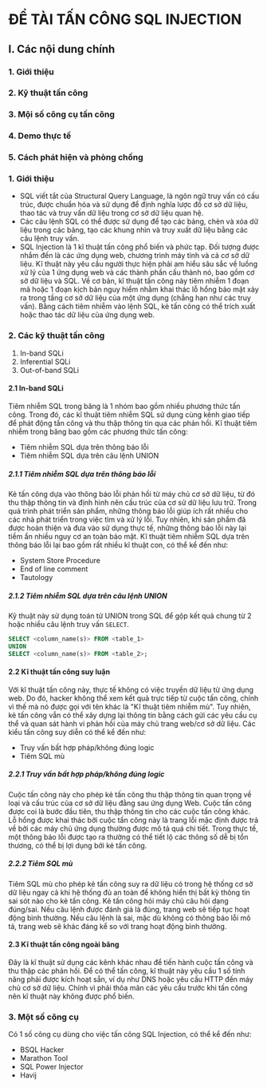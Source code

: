 # ĐỀ TÀI TẤN CÔNG SQL INJECTION

## I. Các nội dung chính
### 1. Giới thiệu
### 2. Kỹ thuật tấn công
### 3. Mội số công cụ tấn công
### 4. Demo thực tế
### 5. Cách phát hiện và phòng chống

### 1. Giới thiệu
- SQL viết tắt của Structural Query Language, là ngôn ngữ truy vấn có cấu trúc, được chuẩn hóa và sử dụng để định nghĩa lược đồ cơ sở dữ liệu, thao tác và truy vấn dữ liệu trong cơ sở dữ liệu quan hệ.
- Các câu lệnh SQL có thể được sử dụng để tạo các bảng, chèn và xóa dữ liệu trong các bảng, tạo các khung nhìn và truy xuất dữ liệu bằng các câu lệnh truy vấn.
- SQL Injection là 1 kĩ thuật tấn công phổ biến và phức tạp. Đối tượng được nhắm đến là các ứng dụng web, chương trình máy tính và cả cơ sở dữ liệu. Kĩ thuật này yêu cầu người thực hiện phải am hiểu sâu sắc về luồng xử lý của 1 ứng dụng web và các thành phần cấu thành nó, bao gồm cơ sở dữ liệu và SQL. Về cơ bản, kĩ thuật tấn công này tiêm nhiễm 1 đoạn mã hoặc 1 đoạn kịch bản nguy hiểm nhằm khai thác lỗ hổng bảo mật xảy ra trong tầng cơ sở dữ liệu của một ứng dụng (chẳng hạn như các truy vấn). Bằng cách tiêm nhiễm vào lệnh SQL, kẻ tấn công có thể trích xuất hoặc thao tác dữ liệu của ứng dụng web.

### 2. Các kỹ thuật tấn công
1. In-band SQLi
2. Inferential SQLi
3. Out-of-band SQLi

#### 2.1 In-band SQLi
Tiêm nhiễm SQL trong băng là 1 nhóm bao gồm nhiều phương thức tấn công. Trong đó, các kĩ thuật tiêm nhiễm SQL sử dụng cùng kênh giao tiếp để phát động tấn công và thu thập thông tin qua các phản hồi. Kĩ thuật tiêm nhiễm trong băng bao gồm các phương thức tấn công:
- Tiêm nhiễm SQL dựa trên thông báo lỗi
- Tiêm nhiễm SQL dựa trên câu lệnh UNION

##### 2.1.1 Tiêm nhiễm SQL dựa trên thông báo lỗi
Kẻ tấn công dựa vào thông báo lỗi phản hồi từ máy chủ cơ sở dữ liệu, từ đó thu thập thông tin và định hình nên cấu trúc của cơ sử dữ liệu lưu trữ. Trong quá trình phát triển sản phẩm, những thông báo lỗi giúp ích rất nhiều cho các nhà phát triển trong việc tìm và xử lý lỗi. Tuy nhiên, khi sản phẩm đã được hoàn thiện và đưa vào sử dụng thực tế, những thông báo lỗi này lại tiềm ẩn nhiều nguy cơ an toàn bảo mật.
Kĩ thuật tiêm nhiễm SQL dựa trên thông báo lỗi lại bao gồm rất nhiều kĩ thuật con, có thể kể đến như:
- System Store Procedure
- End of line comment
- Tautology

##### 2.1.2 Tiêm nhiễm SQL dựa trên câu lệnh UNION
Kỹ thuật này sử dụng toán tử UNION trong SQL để gộp kết quả chung từ 2 hoặc nhiều câu lệnh truy vấn `SELECT`.

```sql
SELECT <column_name(s)> FROM <table_1>
UNION
SELECT <column_name(s)> FROM <table_2>;
```

#### 2.2 Kĩ thuật tấn công suy luận
Với kĩ thuật tấn công này, thực tế không có việc truyền dữ liệu từ ứng dụng web. Do đó, hacker không thể xem kết quả trực tiếp từ cuộc tấn công, chính vì thế mà nó được gọi với tên khác là "Kĩ thuật tiêm nhiễm mù". Tuy nhiên, kẻ tấn công vẫn có thể xây dựng lại thông tin bằng cách gửi các yêu cầu cụ thể và quan sát hành vi phản hồi của máy chủ trang web/cơ sở dữ liệu. Các kiểu tấn công suy diễn có thể kể đến như:
- Truy vấn bất hợp pháp/không đúng logic
- Tiêm SQL mù

##### 2.2.1 Truy vấn bất hợp pháp/không đúng logic
Cuộc tấn công này cho phép kẻ tấn công thu thập thông tin quan trọng về loại và cấu trúc của cơ sở dữ liệu đằng sau ứng dụng Web. Cuộc tấn công được coi là bước đầu tiên, thu thập thông tin cho các cuộc tấn công khác. Lỗ hổng được khai thác bởi cuộc tấn công này là trang lỗi mặc định được trả về bởi các máy chủ ứng dụng thường được mô tả quá chi tiết. Trong thực tế, một thông báo lỗi được tạo ra thường có thể tiết lộ các thông số dễ bị tổn thương, có thể bị lợi dụng bởi kẻ tấn công.

##### 2.2.2 Tiêm SQL mù
Tiêm SQL mù cho phép kẻ tấn công suy ra dữ liệu có trong hệ thống cơ sở dữ liệu ngay cả khi hệ thống đủ an toàn để không hiển thị bất kỳ thông tin sai sót nào cho kẻ tấn công. Kẻ tấn công hỏi máy chủ câu hỏi dạng đúng/sai. Nếu câu lệnh được đánh giá là đúng, trang web sẽ tiếp tục hoạt động bình thường. Nếu câu lệnh là sai, mặc dù không có thông báo lỗi mô tả, trang web sẽ khác đáng kể so với trang hoạt động bình thường.

#### 2.3 Kĩ thuật tấn công ngoài băng
Đây là kĩ thuật sử dụng các kênh khác nhau để tiến hành cuộc tấn công và thu thập các phản hồi. Để có thể tấn công, kĩ thuật này yêu cầu 1 số tính năng phải được kích hoạt sẵn, ví dụ như DNS hoặc yêu cầu HTTP đến máy chủ cơ sở dữ liệu. Chính vì phải thõa mãn các yêu cầu trước khi tấn công nên kĩ thuật này không được phổ biến.

### 3. Một số công cụ
Có 1 số công cụ dùng cho việc tấn công SQL Injection, có thể kể đến như:
- BSQL Hacker
- Marathon Tool
- SQL Power Injector
- Havij
